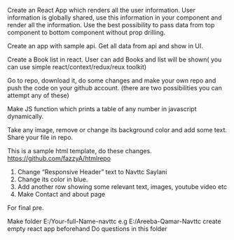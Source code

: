 Create an React App which renders all the user information. User information is globally shared, use this information in your  component and render all the information.
Use the best possibility to pass data from top component to bottom component without prop drilling.

Create an app with sample api. Get all data from api and show in UI.

Create a Book list in react. User can add Books and list will be shown( you can use simple react/context/redux/reux toolkit)

Go to repo, download it, do some changes and make your own repo and push the code on your github account. (there are two possibilities you can attempt any of these)

Make JS function which prints a table of any number in javascript dynamically.

Take any image, remove or change its background color and add some text. Share your file in repo.

This is a sample html template, do these changes. 
https://github.com/fazzyA/htmlrepo
1. Change “Responsive Header” text to Navttc Saylani
2. Change its color in blue.
3.  Add another row showing some relevant text, images, youtube video etc
4. Make Contact and about page


For final pre.

Make folder E:/Your-full-Name-navttc e.g E:/Areeba-Qamar-Navttc
create empty react app beforehand
Do questions in this folder
